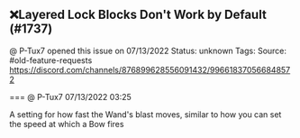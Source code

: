 ## ❌Layered Lock Blocks Don't Work by Default (#1737)
@ P-Tux7 opened this issue on 07/13/2022
Status: unknown
Tags: 
Source: #old-feature-requests https://discord.com/channels/876899628556091432/996618370566848572


=== @ P-Tux7 07/13/2022 03:25

A setting for how fast the Wand's blast moves, similar to how you can set the speed at which a Bow fires
